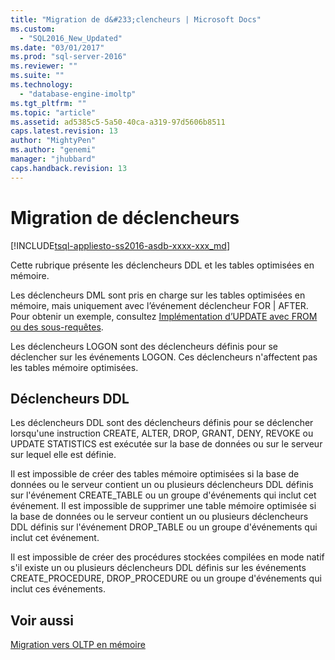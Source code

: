 ```yaml
---
title: "Migration de d&#233;clencheurs | Microsoft Docs"
ms.custom: 
  - "SQL2016_New_Updated"
ms.date: "03/01/2017"
ms.prod: "sql-server-2016"
ms.reviewer: ""
ms.suite: ""
ms.technology: 
  - "database-engine-imoltp"
ms.tgt_pltfrm: ""
ms.topic: "article"
ms.assetid: ad5385c5-5a50-40ca-a319-97d5606b8511
caps.latest.revision: 13
author: "MightyPen"
ms.author: "genemi"
manager: "jhubbard"
caps.handback.revision: 13
---
```

# Migration de d&#233;clencheurs
[!INCLUDE[tsql-appliesto-ss2016-asdb-xxxx-xxx_md](../../includes/tsql-appliesto-ss2016-asdb-xxxx-xxx-md.md)]

  Cette rubrique présente les déclencheurs DDL et les tables optimisées en mémoire.  
  
 Les déclencheurs DML sont pris en charge sur les tables optimisées en mémoire, mais uniquement avec l’événement déclencheur FOR | AFTER. Pour obtenir un exemple, consultez [Implémentation d’UPDATE avec FROM ou des sous-requêtes](../../relational-databases/in-memory-oltp/implementing-update-with-from-or-subqueries.md). 
  
 Les déclencheurs LOGON sont des déclencheurs définis pour se déclencher sur les événements LOGON. Ces déclencheurs n'affectent pas les tables mémoire optimisées.  
  
## Déclencheurs DDL  
 Les déclencheurs DDL sont des déclencheurs définis pour se déclencher lorsqu'une instruction CREATE, ALTER, DROP, GRANT, DENY, REVOKE ou UPDATE STATISTICS est exécutée sur la base de données ou sur le serveur sur lequel elle est définie.  
  
 Il est impossible de créer des tables mémoire optimisées si la base de données ou le serveur contient un ou plusieurs déclencheurs DDL définis sur l'événement CREATE_TABLE ou un groupe d'événements qui inclut cet événement. Il est impossible de supprimer une table mémoire optimisée si la base de données ou le serveur contient un ou plusieurs déclencheurs DDL définis sur l'événement DROP_TABLE ou un groupe d'événements qui inclut cet événement.  
  
 Il est impossible de créer des procédures stockées compilées en mode natif s'il existe un ou plusieurs déclencheurs DDL définis sur les événements CREATE_PROCEDURE, DROP_PROCEDURE ou un groupe d'événements qui inclut ces événements.  
  
## Voir aussi  
 [Migration vers OLTP en mémoire](../../relational-databases/in-memory-oltp/migrating-to-in-memory-oltp.md)  
  
  